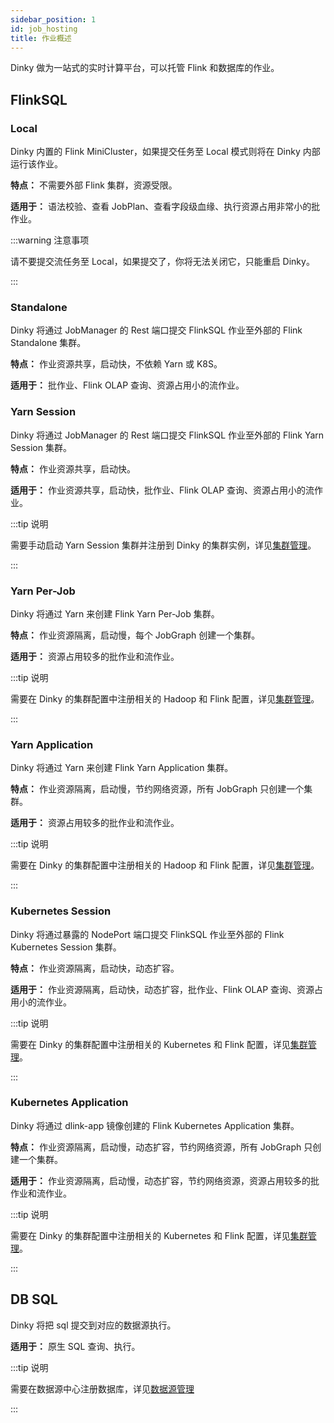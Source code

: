 ```yaml
---
sidebar_position: 1
id: job_hosting
title: 作业概述
---
```





Dinky 做为一站式的实时计算平台，可以托管 Flink 和数据库的作业。

## FlinkSQL

### Local

Dinky 内置的 Flink MiniCluster，如果提交任务至 Local 模式则将在 Dinky 内部运行该作业。

**特点：** 不需要外部 Flink 集群，资源受限。

**适用于：** 语法校验、查看 JobPlan、查看字段级血缘、执行资源占用非常小的批作业。

:::warning 注意事项

   请不要提交流任务至 Local，如果提交了，你将无法关闭它，只能重启 Dinky。

:::

### Standalone

Dinky 将通过 JobManager 的 Rest 端口提交 FlinkSQL 作业至外部的 Flink Standalone 集群。

**特点：** 作业资源共享，启动快，不依赖 Yarn 或 K8S。

**适用于：** 批作业、Flink OLAP 查询、资源占用小的流作业。

### Yarn Session

Dinky 将通过 JobManager 的 Rest 端口提交 FlinkSQL 作业至外部的 Flink Yarn Session 集群。

**特点：** 作业资源共享，启动快。

**适用于：** 作业资源共享，启动快，批作业、Flink OLAP 查询、资源占用小的流作业。

:::tip 说明

  需要手动启动 Yarn Session 集群并注册到 Dinky 的集群实例，详见[集群管理](../register_center/cluster_manage)。

:::

### Yarn Per-Job

Dinky 将通过 Yarn 来创建 Flink Yarn Per-Job 集群。

**特点：** 作业资源隔离，启动慢，每个 JobGraph 创建一个集群。

**适用于：** 资源占用较多的批作业和流作业。

:::tip 说明

   需要在 Dinky 的集群配置中注册相关的 Hadoop 和 Flink 配置，详见[集群管理](../register_center/cluster_manage)。

:::

### Yarn Application

Dinky 将通过 Yarn 来创建 Flink Yarn Application 集群。

**特点：** 作业资源隔离，启动慢，节约网络资源，所有 JobGraph 只创建一个集群。

**适用于：** 资源占用较多的批作业和流作业。

:::tip 说明

   需要在 Dinky 的集群配置中注册相关的 Hadoop 和 Flink 配置，详见[集群管理](../register_center/cluster_manage)。

:::

### Kubernetes Session

Dinky 将通过暴露的 NodePort 端口提交 FlinkSQL 作业至外部的 Flink Kubernetes Session 集群。

**特点：** 作业资源隔离，启动快，动态扩容。

**适用于：** 作业资源隔离，启动快，动态扩容，批作业、Flink OLAP 查询、资源占用小的流作业。

:::tip 说明

  需要在 Dinky 的集群配置中注册相关的 Kubernetes 和 Flink 配置，详见[集群管理](../register_center/cluster_manage)。

:::

### Kubernetes Application

Dinky 将通过 dlink-app 镜像创建的 Flink Kubernetes Application 集群。

**特点：** 作业资源隔离，启动慢，动态扩容，节约网络资源，所有 JobGraph 只创建一个集群。

**适用于：** 作业资源隔离，启动慢，动态扩容，节约网络资源，资源占用较多的批作业和流作业。

:::tip 说明

   需要在 Dinky 的集群配置中注册相关的 Kubernetes 和 Flink 配置，详见[集群管理](../register_center/cluster_manage)。

:::

## DB SQL

Dinky 将把 sql 提交到对应的数据源执行。

**适用于：** 原生 SQL 查询、执行。

:::tip 说明

  需要在数据源中心注册数据库，详见[数据源管理](../register_center/datasource_manage)

:::

